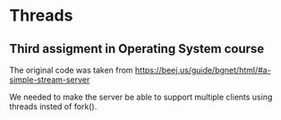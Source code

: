 # Threads
## Third assigment in Operating System course
The original code was taken from https://beej.us/guide/bgnet/html/#a-simple-stream-server

We needed to make the server be able to support multiple clients using threads insted of fork().
